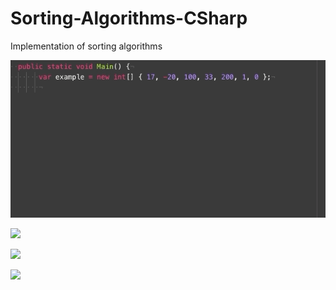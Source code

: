 # Sorting-Algorithms-CSharp
Implementation of sorting algorithms

![](tutorial.gif)

![](tutorial2.gif)

![](tutorial3.gif)

![](tutorial4.gif)
